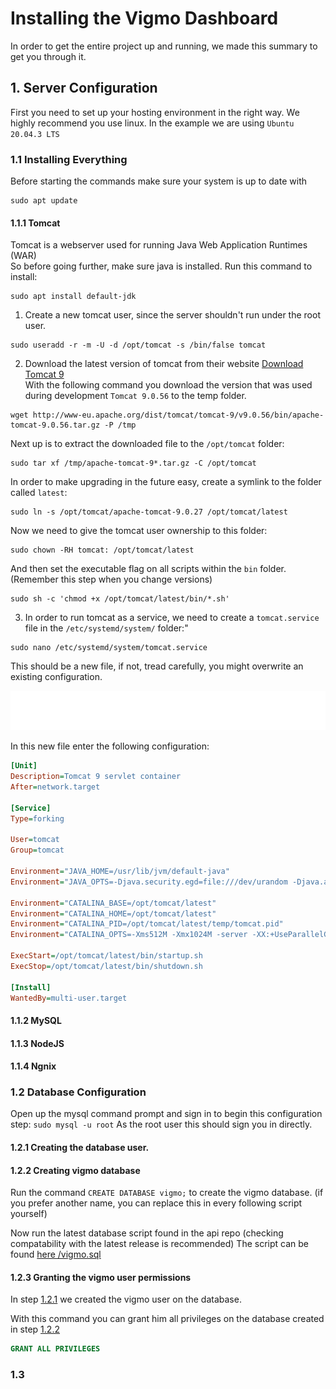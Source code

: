 # Installing the Vigmo Dashboard
In order to get the entire project up and running, we made this summary to get you through it.

## 1. Server Configuration
First you need to set up your hosting environment in the right way. We highly recommend you use linux. In the example we are using `Ubuntu 20.04.3 LTS`

### 1.1 Installing Everything
Before starting the commands make sure your system is up to date with 
```shell
sudo apt update
```
#### 1.1.1 Tomcat
Tomcat is a webserver used for running Java Web Application Runtimes (WAR)  
So before going further, make sure java is installed. Run this command to install: 
```shell
sudo apt install default-jdk
```
  1. Create a new tomcat user, since the server shouldn't run under the root user.
```shell
sudo useradd -r -m -U -d /opt/tomcat -s /bin/false tomcat
```
  2. Download the latest version of tomcat from their website [Download Tomcat 9](https://tomcat.apache.org/download-90.cgi)  
  With the following command you download the version that was used during development `Tomcat 9.0.56` to the temp folder.
```shell
wget http://www-eu.apache.org/dist/tomcat/tomcat-9/v9.0.56/bin/apache-tomcat-9.0.56.tar.gz -P /tmp
```
  Next up is to extract the downloaded file to the `/opt/tomcat` folder: 
```shell
sudo tar xf /tmp/apache-tomcat-9*.tar.gz -C /opt/tomcat
```
In order to make upgrading in the future easy, create a symlink to the folder called `latest`:
```shell
sudo ln -s /opt/tomcat/apache-tomcat-9.0.27 /opt/tomcat/latest
```
Now we need to give the tomcat user ownership to this folder: 
```shell
sudo chown -RH tomcat: /opt/tomcat/latest
```
And then set the executable flag on all scripts within the `bin` folder. (Remember this step when you change versions)
```shell
sudo sh -c 'chmod +x /opt/tomcat/latest/bin/*.sh'
```
  3. In order to run tomcat as a service, we need to create a `tomcat.service` file in the `/etc/systemd/system/` folder:"
```shell
sudo nano /etc/systemd/system/tomcat.service
```
This should be a new file, if not, tread carefully, you might overwrite an existing configuration.  

<img src="./markups/info-java-version.svg">

In this new file enter the following configuration:
```ini
[Unit]
Description=Tomcat 9 servlet container
After=network.target

[Service]
Type=forking

User=tomcat
Group=tomcat

Environment="JAVA_HOME=/usr/lib/jvm/default-java"
Environment="JAVA_OPTS=-Djava.security.egd=file:///dev/urandom -Djava.awt.headless=true"

Environment="CATALINA_BASE=/opt/tomcat/latest"
Environment="CATALINA_HOME=/opt/tomcat/latest"
Environment="CATALINA_PID=/opt/tomcat/latest/temp/tomcat.pid"
Environment="CATALINA_OPTS=-Xms512M -Xmx1024M -server -XX:+UseParallelGC"

ExecStart=/opt/tomcat/latest/bin/startup.sh
ExecStop=/opt/tomcat/latest/bin/shutdown.sh

[Install]
WantedBy=multi-user.target

```

#### 1.1.2 MySQL

#### 1.1.3 NodeJS

#### 1.1.4 Ngnix

### 1.2 Database Configuration
Open up the mysql command prompt and sign in to begin this configuration step: 
`sudo mysql -u root` As the root user this should sign you in directly.

#### 1.2.1 Creating the database user.

#### 1.2.2 Creating vigmo database

Run the command `CREATE DATABASE vigmo;` to create the vigmo database. (if you prefer another name, you can replace this in every following script yourself)

Now run the latest database script found in the api repo (checking compatability with the latest release is recommended)
The script can be found [here /vigmo.sql](https://github.com/NHL-S-Vigmo/Api/blob/master/vigmo.sql)

#### 1.2.3 Granting the vigmo user permissions
In step [1.2.1](#1.2.1) we created the vigmo user on the database.

With this command you can grant him all privileges on the database created in step [1.2.2](#1.2.2)

```sql
GRANT ALL PRIVILEGES
```

### 1.3 
